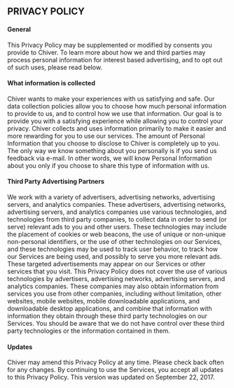 ## PRIVACY POLICY
#### General
This Privacy Policy may be supplemented or modified by consents you provide to Chiver. To learn more about how we and third parties may process personal information for interest based advertising, and to opt out of such uses, please read below.

#### What information is collected
Chiver wants to make your experiences with us satisfying and safe. Our data collection policies allow you to choose how much personal information to provide to us, and to control how we use that information. Our goal is to provide you with a satisfying experience while allowing you to control your privacy. Chiver collects and uses information primarily to make it easier and more rewarding for you to use our services.
The amount of Personal Information that you choose to disclose to Chiver is completely up to you. The only way we know something about you personally is if you send us feedback via e-mail. In other words, we will know Personal Information about you only if you choose to share this type of information with us.

#### Third Party Advertising Partners
We work with a variety of advertisers, advertising networks, advertising servers, and analytics companies. These advertisers, advertising networks, advertising servers, and analytics companies use various technologies, and technologies from third party companies, to collect data in order to send (or serve) relevant ads to you and other users. These technologies may include the placement of cookies or web beacons, the use of unique or non-unique non-personal identifiers, or the use of other technologies on our Services, and these technologies may be used to track user behavior, to track how our Services are being used, and possibly to serve you more relevant ads. These targeted advertisements may appear on our Services or other services that you visit. This Privacy Policy does not cover the use of various technologies by advertisers, advertising networks, advertising servers, and analytics companies. These companies may also obtain information from services you use from other companies, including without limitation, other websites, mobile websites, mobile downloadable applications, and downloadable desktop applications, and combine that information with information they obtain through these third party technologies on our Services. You should be aware that we do not have control over these third party technologies or the information contained in them.

#### Updates
Chiver may amend this Privacy Policy at any time. Please check back often for any changes. By continuing to use the Services, you accept all updates to this Privacy Policy. This version was updated on September 22, 2017.